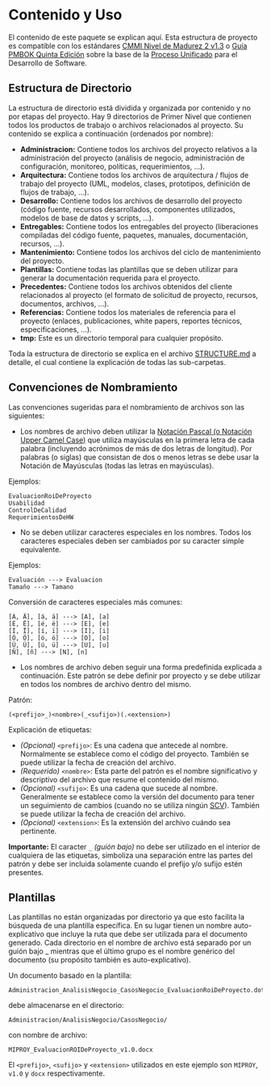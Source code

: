 # Contenido y Uso

El contenido de este paquete se explican aquí. Esta estructura de proyecto es compatible con los estándares [CMMI Nivel de Madurez 2 v1.3](CMMI.md) o [Guía PMBOK Quinta Edición](PMBOK.md) sobre la base de la [Proceso Unificado](UP.md) para el Desarrollo de Software.

## Estructura de Directorio

La estructura de directorio está dividida y organizada por contenido y no por etapas del proyecto. Hay 9 directorios de Primer Nivel que contienen todos los productos de trabajo o archivos relacionados al proyecto. Su contenido se explica a continuación (ordenados por nombre):

* **Administracion:** Contiene todos los archivos del proyecto relativos a la administración del proyecto (análisis de negocio, administración de configuración, monitoreo, políticas, requerimientos, ...).
* **Arquitectura:** Contiene todos los archivos de arquitectura / flujos de trabajo del proyecto (UML, modelos, clases, prototipos, definición de flujos de trabajo, ...).
* **Desarrollo:** Contiene todos los archivos de desarrollo del proyecto (código fuente, recursos desarrollados, componentes utilizados, modelos de base de datos y scripts, ...).
* **Entregables:** Contiene todos los entregables del proyecto (liberaciones compiladas del código fuente, paquetes, manuales, documentación, recursos, ...).
* **Mantenimiento:** Contiene todos los archivos del ciclo de mantenimiento del proyecto.
* **Plantillas:** Contiene todas las plantillas que se deben utilizar para generar la documentación requerida para el proyecto.
* **Precedentes:** Contiene todos los archivos obtenidos del cliente relacionados al proyecto (el formato de solicitud de proyecto, recursos, documentos, archivos, ...).
* **Referencias:** Contiene todos los materiales de referencia para el proyecto (enlaces, publicaciones, white papers, reportes técnicos, especificaciones, ...).
* **tmp:** Este es un directorio temporal para cualquier propósito.

Toda la estructura de directorio se explica en el archivo [STRUCTURE.md](STRUCTURE.md) a detalle, el cual contiene la explicación de todas las sub-carpetas.

## Convenciones de Nombramiento

Las convenciones sugeridas para el nombramiento de archivos son las siguientes:

* Los nombres de archivo deben utilizar la [Notación Pascal (o Notación Upper Camel Case)](http://es.wikipedia.org/wiki/CamelCase) que utiliza mayúsculas en la primera letra de cada palabra (incluyendo acrónimos de más de dos letras de longitud). Por palabras (o siglas) que consistan de dos o menos letras se debe usar la Notación de Mayúsculas (todas las letras en mayúsculas).

Ejemplos:

	EvaluacionRoiDeProyecto
	Usabilidad
	ControlDeCalidad
	RequerimientosDeHW

* No se deben utilizar caracteres especiales en los nombres. Todos los caracteres especiales deben ser cambiados por su caracter simple equivalente.

Ejemplos:

	Evaluación ---> Evaluacion
	Tamaño ---> Tamano

Conversión de caracteres especiales más comunes:

	[Á, Ä], [á, ä] ---> [A], [a]
	[É, Ë], [é, ë] ---> [E], [e]
	[Í, Ï], [í, ï] ---> [I], [i]
	[Ó, Ö], [ó, ö] ---> [O], [o]
	[Ú, Ü], [ú, ü] ---> [U], [u]
	[Ñ], [ñ] ---> [N], [n]

* Los nombres de archivo deben seguir una forma predefinida explicada a continuación. Este patrón se debe definir por proyecto y se debe utilizar en todos los nombres de archivo dentro del mismo.

Patrón:

	(<prefijo>_)<nombre>(_<sufijo>)(.<extension>)

Explicación de etiquetas:

* _(Opcional)_ `<prefijo>`: Es una cadena que antecede al nombre. Normalmente se establece como el código del proyecto. También se puede utilizar la fecha de creación del archivo.
* _(Requerido)_ `<nombre>`: Esta parte del patrón es el nombre significativo y descriptivo del archivo que resume el contenido del mismo.
* _(Opcional)_ `<sufijo>`: Es una cadena que sucede al nombre. Generalmente se establece como la versión del documento para tener un seguimiento de cambios (cuando no se utiliza ningún [SCV](http://es.wikipedia.org/wiki/Control_de_versiones)). También se puede utilizar la fecha de creación del archivo.
* _(Opcional)_ `<extension>`: Es la extensión del archivo cuándo sea pertinente.

**Importante:** El caracter `_` _(guión bajo)_ no debe ser utilizado en el interior de cualquiera de las etiquetas, simboliza una separación entre las partes del patrón y debe ser incluida solamente cuando el prefijo y/o sufijo estén presentes. 

## Plantillas

Las plantillas no están organizadas por directorio ya que esto facilita la búsqueda de una plantilla específica. En su lugar tienen un nombre auto-explicativo que incluye la ruta que debe ser utilizada para el documento generado. Cada directorio en el nombre de archivo está separado por un guión bajo \_ mientras que el último grupo es el nombre genérico del documento (su propósito también es auto-explicativo).

Un documento basado en la plantilla:

	Administracion_AnalisisNegocio_CasosNegocio_EvaluacionRoiDeProyecto.dotx

debe almacenarse en el directorio:

	Administracion/AnalisisNegocio/CasosNegocio/

con nombre de archivo:

	MIPROY_EvaluacionROIDeProyecto_v1.0.docx

El `<prefijo>`, `<sufijo>` y `<extension>` utilizados en este ejemplo son `MIPROY`, `v1.0` y `docx` respectivamente.